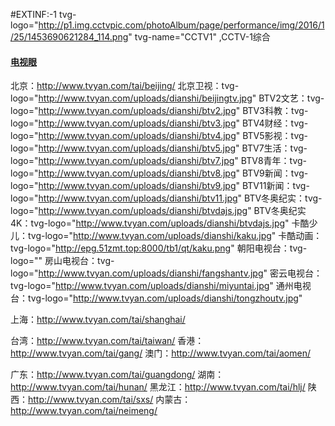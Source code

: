 
#EXTINF:-1 tvg-logo="http://p1.img.cctvpic.com/photoAlbum/page/performance/img/2016/1/25/1453690621284_114.png" tvg-name="CCTV1" ,CCTV-1综合

#### [电视眼](http://www.tvyan.com/)

北京：http://www.tvyan.com/tai/beijing/
   北京卫视：tvg-logo="http://www.tvyan.com/uploads/dianshi/beijingtv.jpg"
   BTV2文艺：tvg-logo="http://www.tvyan.com/uploads/dianshi/btv2.jpg"
   BTV3科教：tvg-logo="http://www.tvyan.com/uploads/dianshi/btv3.jpg"
   BTV4财经：tvg-logo="http://www.tvyan.com/uploads/dianshi/btv4.jpg"
   BTV5影视：tvg-logo="http://www.tvyan.com/uploads/dianshi/btv5.jpg"
   BTV7生活：tvg-logo="http://www.tvyan.com/uploads/dianshi/btv7.jpg"
   BTV8青年：tvg-logo="http://www.tvyan.com/uploads/dianshi/btv8.jpg"
   BTV9新闻：tvg-logo="http://www.tvyan.com/uploads/dianshi/btv9.jpg"
   BTV11新闻：tvg-logo="http://www.tvyan.com/uploads/dianshi/btv11.jpg"
   BTV冬奥纪实：tvg-logo="http://www.tvyan.com/uploads/dianshi/btvdajs.jpg"
   BTV冬奥纪实 4K：tvg-logo="http://www.tvyan.com/uploads/dianshi/btvdajs.jpg"
   卡酷少儿：tvg-logo="http://www.tvyan.com/uploads/dianshi/kaku.jpg"
   卡酷动画：tvg-logo="http://epg.51zmt.top:8000/tb1/qt/kaku.png"
   朝阳电视台：tvg-logo=""
   房山电视台：tvg-logo="http://www.tvyan.com/uploads/dianshi/fangshantv.jpg"
   密云电视台：tvg-logo="http://www.tvyan.com/uploads/dianshi/miyuntai.jpg"
   通州电视台：tvg-logo="http://www.tvyan.com/uploads/dianshi/tongzhoutv.jpg"

上海：http://www.tvyan.com/tai/shanghai/

台湾：http://www.tvyan.com/tai/taiwan/
香港：http://www.tvyan.com/tai/gang/
澳门：http://www.tvyan.com/tai/aomen/

广东：http://www.tvyan.com/tai/guangdong/
湖南：http://www.tvyan.com/tai/hunan/
黑龙江：http://www.tvyan.com/tai/hlj/
陕西：http://www.tvyan.com/tai/sxs/
内蒙古：http://www.tvyan.com/tai/neimeng/